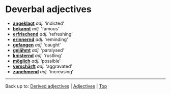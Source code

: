 # Deverbal adjectives

- **[angeklagt](a/an/angeklagt.md)** *adj.* ‘indicted’
- **[bekannt](b/be/bekannt.md)** *adj.* ‘famous’
- **[erfrischend](e/er/erfrischend.md)** *adj.* ‘refreshing’
- **[erinnernd](e/er/erinnernd.md)** *adj.* ‘reminding’
- **[gefangen](g/ge/gefangen.md)** *adj.* ‘caught’
- **[gelähmt](g/ge/gelaehmt.md)** *adj.* ‘paralysed’
- **[knisternd](k/kn/knisternd.md)** *adj.* ‘rustling’
- **[möglich](m/moe/moeglich.md)** *adj.* ‘possible’
- **[verschärft](v/ve/verschaerft.md)** *adj.* ‘aggravated’
- **[zunehmend](z/zu/zunehmend.md)** *adj.* ‘increasing’

----

Back up to: [Derived adjectives](derivedAdjectives.md) | [Adjectives](index.md) | [Top](../index.md)
